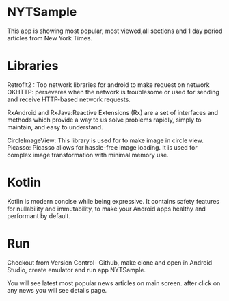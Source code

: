 # NYTSample

This app is showing most popular, most viewed,all sections and 1 day period articles from New York Times.

# Libraries

Retrofit2 : Top network libraries for android to make request on network
OKHTTP: perseveres when the network is troublesome or used for sending and receive HTTP-based network requests.

RxAndroid and RxJava:Reactive Extensions (Rx) are a set of interfaces and methods which provide a way to us solve problems rapidly, simply to maintain, and easy to understand.

CircleImageView: This library is used for to make image in circle view.
Picasso: Picasso allows for hassle-free image loading. It is used for complex image transformation with minimal memory use.

# Kotlin

Kotlin is modern concise while being expressive. It contains safety features for nullability and immutability, to make your Android apps healthy and performant by default. 

# Run 

Checkout from Version Control- Github,
make clone and open in Android Studio,
create emulator and run app NYTSample.

You will see latest most popular news articles on main screen. after click on any news you will see details page.
 
 
